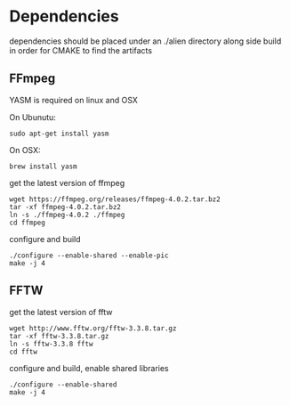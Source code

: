 


# Dependencies

dependencies should be placed under an ./alien directory along side build
in order for CMAKE to find the artifacts

## FFmpeg

YASM is required on linux and OSX

On Ubunutu:

    sudo apt-get install yasm

On OSX:

    brew install yasm

get the latest version of ffmpeg

    wget https://ffmpeg.org/releases/ffmpeg-4.0.2.tar.bz2
    tar -xf ffmpeg-4.0.2.tar.bz2
    ln -s ./ffmpeg-4.0.2 ./ffmpeg
    cd ffmpeg

configure and build



    ./configure --enable-shared --enable-pic
    make -j 4

## FFTW

get the latest version of fftw

    wget http://www.fftw.org/fftw-3.3.8.tar.gz
    tar -xf fftw-3.3.8.tar.gz
    ln -s fftw-3.3.8 fftw
    cd fftw

configure and build, enable shared libraries

    ./configure --enable-shared
    make -j 4